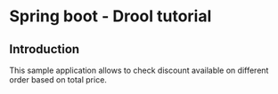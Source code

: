 # Spring boot - Drool tutorial

## Introduction
This sample application allows to check discount available on different order based on total price.